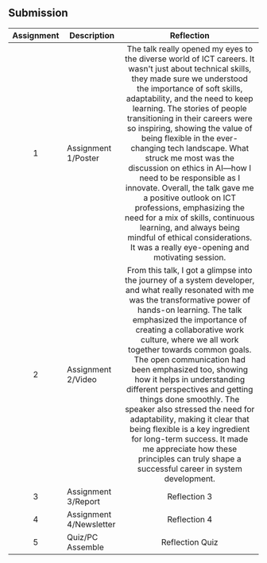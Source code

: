 ## Submission
| Assignment | Description  | Reflection |
| :-----: |  ------ | :-----: |
| 1 | Assignment 1/Poster | The talk really opened my eyes to the diverse world of ICT careers. It wasn't just about technical skills, they made sure we understood the importance of soft skills, adaptability, and the need to keep learning. The stories of people transitioning in their careers were so inspiring, showing the value of being flexible in the ever-changing tech landscape. What struck me most was the discussion on ethics in AI—how I need to be responsible as I innovate. Overall, the talk gave me a positive outlook on ICT professions, emphasizing the need for a mix of skills, continuous learning, and always being mindful of ethical considerations. It was a really eye-opening and motivating session.|
| 2 | Assignment 2/Video | From this talk, I got a glimpse into the journey of a system developer, and what really resonated with me was the transformative power of hands-on learning. The talk emphasized the importance of creating a collaborative work culture, where we all work together towards common goals. The open communication had been emphasized too, showing how it helps in understanding different perspectives and getting things done smoothly. The speaker also stressed the need for adaptability, making it clear that being flexible is a key ingredient for long-term success. It made me appreciate how these principles can truly shape a successful career in system development.|
| 3 | Assignment 3/Report | Reflection 3 |
| 4 | Assignment 4/Newsletter | Reflection 4 |
| 5 | Quiz/PC Assemble | Reflection Quiz |
